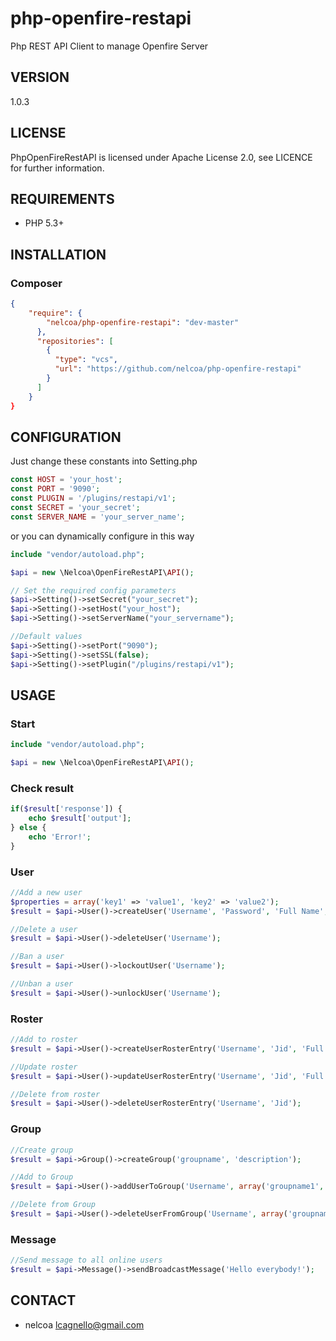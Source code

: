 # php-openfire-restapi
Php REST API Client to manage Openfire Server

## VERSION
1.0.3

## LICENSE
PhpOpenFireRestAPI is licensed under Apache License 2.0, see LICENCE for further information.

## REQUIREMENTS
- PHP 5.3+

## INSTALLATION
### Composer
```json
{
    "require": {
        "nelcoa/php-openfire-restapi": "dev-master"
      },
      "repositories": [
        {
          "type": "vcs",
          "url": "https://github.com/nelcoa/php-openfire-restapi"
        }
      ]
    }
}
```

## CONFIGURATION
Just change these constants into Setting.php
```php
const HOST = 'your_host';
const PORT = '9090';
const PLUGIN = '/plugins/restapi/v1';
const SECRET = 'your_secret';
const SERVER_NAME = 'your_server_name';
```

or you can dynamically configure in this way
```php
include "vendor/autoload.php";

$api = new \Nelcoa\OpenFireRestAPI\API();

// Set the required config parameters
$api->Setting()->setSecret("your_secret");
$api->Setting()->setHost("your_host");
$api->Setting()->setServerName("your_servername");

//Default values
$api->Setting()->setPort("9090");
$api->Setting()->setSSL(false);
$api->Setting()->setPlugin("/plugins/restapi/v1");
```

## USAGE
### Start
```php
include "vendor/autoload.php";

$api = new \Nelcoa\OpenFireRestAPI\API();
```
### Check result
```php
if($result['response']) {
    echo $result['output'];
} else {
    echo 'Error!';
}
```
### User
```php
//Add a new user
$properties = array('key1' => 'value1', 'key2' => 'value2');
$result = $api->User()->createUser('Username', 'Password', 'Full Name', 'email@domain.com', $properties);

//Delete a user
$result = $api->User()->deleteUser('Username');

//Ban a user
$result = $api->User()->lockoutUser('Username');

//Unban a user
$result = $api->User()->unlockUser('Username');
```
### Roster
```php
//Add to roster
$result = $api->User()->createUserRosterEntry('Username', 'Jid', 'Full Name', 3, array('group1','group2'));

//Update roster
$result = $api->User()->updateUserRosterEntry('Username', 'Jid', 'Full Name', 3, array('group1'));

//Delete from roster
$result = $api->User()->deleteUserRosterEntry('Username', 'Jid');
```
### Group
```php
//Create group
$result = $api->Group()->createGroup('groupname', 'description');

//Add to Group
$result = $api->User()->addUserToGroup('Username', array('groupname1', 'groupname2', 'groupname3'));

//Delete from Group
$result = $api->User()->deleteUserFromGroup('Username', array('groupname1','groupname2'));
```
### Message
```php
//Send message to all online users
$result = $api->Message()->sendBroadcastMessage('Hello everybody!');
```

## CONTACT
- nelcoa lcagnello@gmail.com
